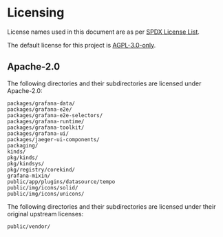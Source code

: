 # Licensing

License names used in this document are as per [SPDX License List](https://spdx.org/licenses/).

The default license for this project is [AGPL-3.0-only](LICENSE).

## Apache-2.0

The following directories and their subdirectories are licensed under Apache-2.0:

```
packages/grafana-data/
packages/grafana-e2e/
packages/grafana-e2e-selectors/
packages/grafana-runtime/
packages/grafana-toolkit/
packages/grafana-ui/
packages/jaeger-ui-components/
packaging/
kinds/
pkg/kinds/
pkg/kindsys/
pkg/registry/corekind/
grafana-mixin/
public/app/plugins/datasource/tempo
public/img/icons/solid/
public/img/icons/unicons/
```

The following directories and their subdirectories are licensed under their original upstream licenses:

```
public/vendor/
```
